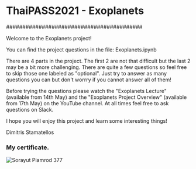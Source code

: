 
# ThaiPASS2021 - Exoplanets

##########################################

Welcome to the Exoplanets project!

You can find the project questions in the file: Exoplanets.ipynb

There are 4 parts in the project. The first 2 are not that difficult but the last 2 may be a bit more challenging. There are quite a few questions so feel free to skip those one labeled as "optional". Just try to answer as many questions you can but don't worrry if you cannot answer all of them! 

Before trying the questions please watch the "Exoplanets Lecture" (available from 14th May) and the "Exoplanets Project Overview" (available from 17th May) on the YouTube channel. At all times feel free to ask questions on Slack. 

I hope you will enjoy this project and learn some interesting things!

Dimitris Stamatellos


### My certificate.
![Sorayut Piamrod 377](https://user-images.githubusercontent.com/61747927/133024148-7f8fe93b-1cde-4270-8f7c-f0424870cf55.jpg)
